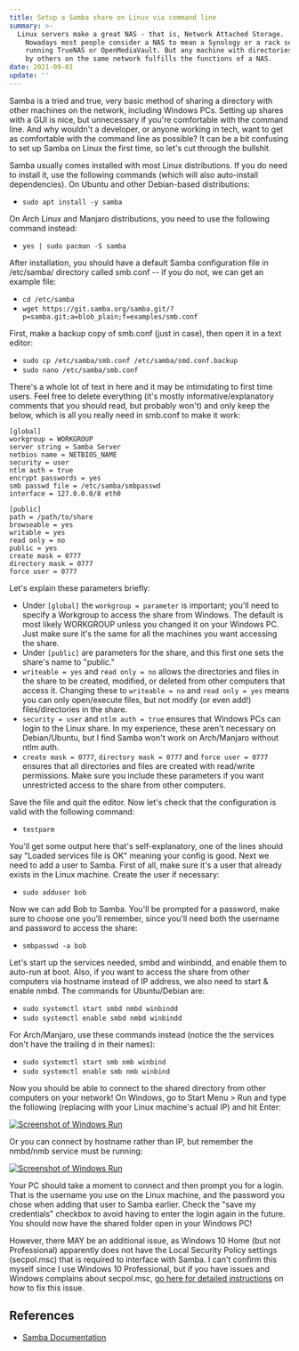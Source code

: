 ```yaml
---
title: Setup a Samba share on Linux via command line
summary: >-
  Linux servers make a great NAS - that is, Network Attached Storage.
    Nowadays most people consider a NAS to mean a Synology or a rack server
    running TrueNAS or OpenMediaVault. But any machine with directories accessible
    by others on the same network fulfills the functions of a NAS.
date: 2021-09-01
update: ''
---
```


Samba is a tried and true, very basic method of sharing a directory with other machines on the network, including Windows PCs. Setting up shares with a GUI is nice, but unnecessary if you're comfortable with the command line. And why wouldn't a developer, or anyone working in tech, want to get as comfortable with the command line as possible? It can be a bit confusing to set up Samba on Linux the first time, so let's cut through the bullshit.

Samba usually comes installed with most Linux distributions. If you do need to install it, use the following commands (which will also auto-install dependencies). On Ubuntu and other Debian-based distributions:

- `sudo apt install -y samba`

On Arch Linux and Manjaro distributions, you need to use the following command instead:

- `yes | sudo pacman -S samba`

After installation, you should have a default Samba configuration file in /etc/samba/ directory called smb.conf -- if you do not, we can get an example file:

- `cd /etc/samba`
- `wget https://git.samba.org/samba.git/?p=samba.git;a=blob_plain;f=examples/smb.conf`

First, make a backup copy of smb.conf (just in case), then open it in a text editor:

- `sudo cp /etc/samba/smb.conf /etc/samba/smd.conf.backup`
- `sudo nano /etc/samba/smb.conf`

There's a whole lot of text in here and it may be intimidating to first time users. Feel free to delete everything (it's mostly informative/explanatory comments that you should read, but probably won't) and only keep the below, which is all you really need in smb.conf to make it work:

```
[global]
workgroup = WORKGROUP
server string = Samba Server
netbios name = NETBIOS_NAME
security = user
ntlm auth = true
encrypt passwords = yes
smb passwd file = /etc/samba/smbpasswd
interface = 127.0.0.0/8 eth0

[public]
path = /path/to/share
browseable = yes
writable = yes
read only = no
public = yes
create mask = 0777
directory mask = 0777
force user = 0777
```

Let's explain these parameters briefly:

- Under `[global]` the `workgroup = parameter` is important; you'll need to specify a Workgroup to access the share from Windows. The default is most likely WORKGROUP unless you changed it on your Windows PC. Just make sure it's the same for all the machines you want accessing the share.
- Under `[public]` are parameters for the share, and this first one sets the share's name to "public."
- `writeable = yes` and `read only = no` allows the directories and files in the share to be created, modified, or deleted from other computers that access it. Changing these to `writeable = no` and `read only = yes` means you can only open/execute files, but not modify (or even add!) files/directories in the share.
- `security = user` and `ntlm auth = true` ensures that Windows PCs can login to the Linux share. In my experience, these aren't necessary on Debian/Ubuntu, but I find Samba won't work on Arch/Manjaro without ntlm auth.
- `create mask = 0777`, `directory mask = 0777` and `force user = 0777` ensures that all directories and files are created with read/write permissions. Make sure you include these parameters if you want unrestricted access to the share from other computers.

Save the file and quit the editor. Now let's check that the configuration is valid with the following command:

- `testparm`

You'll get some output here that's self-explanatory, one of the lines should say "Loaded services file is OK" meaning your config is good. Next we need to add a user to Samba. First of all, make sure it's a user that already exists in the Linux machine. Create the user if necessary:

- `sudo adduser bob`

Now we can add Bob to Samba. You'll be prompted for a password, make sure to choose one you'll remember, since you'll need both the username and password to access the share:

- `smbpasswd -a bob`

Let's start up the services needed, smbd and winbindd, and enable them to auto-run at boot. Also, if you want to access the share from other computers via hostname instead of IP address, we also need to start & enable nmbd. The commands for Ubuntu/Debian are:

- `sudo systemctl start smbd nmbd winbindd`
- `sudo systemctl enable smbd nmbd winbindd`

For Arch/Manjaro, use these commands instead (notice the the services don't have the trailing d in their names):

- `sudo systemctl start smb nmb winbind`
- `sudo systemctl enable smb nmb winbind`

Now you should be able to connect to the shared directory from other computers on your network! On Windows, go to Start Menu > Run and type the following (replacing with your Linux machine's actual IP) and hit Enter:

<a href="https://arieldiaz.codes/img/samba1.png" target="_blank"><img src="/img/samba1.png" alt="Screenshot of Windows Run" loading="lazy"></a>

Or you can connect by hostname rather than IP, but remember the nmbd/nmb service must be running:

<a href="https://arieldiaz.codes/img/samba2.png" target="_blank"><img src="/img/samba2.png" alt="Screenshot of Windows Run" loading="lazy"></a>

Your PC should take a moment to connect and then prompt you for a login. That is the username you use on the Linux machine, and the password you chose when adding that user to Samba earlier. Check the "save my credentials" checkbox to avoid having to enter the login again in the future. You should now have the shared folder open in your Windows PC!

However, there MAY be an additional issue, as Windows 10 Home (but not Professional) apparently does not have the Local Security Policy settings (secpol.msc) that is required to interface with Samba. I can't confirm this myself since I use Windows 10 Professional, but if you have issues and Windows complains about secpol.msc, [go here for detailed instructions](https://www.majorgeeks.com/content/page/how_to_enable_local_security_policy_in_windows_10_home.html) on how to fix this issue.

<h2>References</h2>

- <a href="https://www.samba.org/samba/docs" target="_blank" rel="noopener">Samba Documentation</a>
